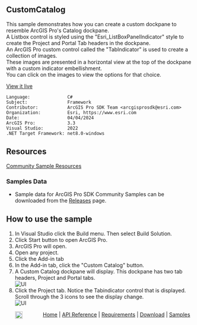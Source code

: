 ## CustomCatalog

<!-- TODO: Write a brief abstract explaining this sample -->
This sample demonstrates how you can create a custom dockpane to resemble ArcGIS Pro's Catalog dockpane.    
A Listbox control is styled using the "Esri_ListBoxPanelIndicator" style to create the Project and Portal Tab headers in the dockpane.  
An ArcGIS Pro custom control called the "TabIndicator" is used to create a collection of images.  
These images are presented in a horizontal view at the top of the dockpane with a custom indicator embellishment.  
You can click on the images to view the options for that choice.  
  


<a href="https://pro.arcgis.com/en/pro-app/sdk/" target="_blank">View it live</a>

<!-- TODO: Fill this section below with metadata about this sample-->
```
Language:              C#
Subject:               Framework
Contributor:           ArcGIS Pro SDK Team <arcgisprosdk@esri.com>
Organization:          Esri, https://www.esri.com
Date:                  04/04/2024
ArcGIS Pro:            3.3
Visual Studio:         2022
.NET Target Framework: net8.0-windows
```

## Resources

[Community Sample Resources](https://github.com/Esri/arcgis-pro-sdk-community-samples#resources)

### Samples Data

* Sample data for ArcGIS Pro SDK Community Samples can be downloaded from the [Releases](https://github.com/Esri/arcgis-pro-sdk-community-samples/releases) page.  

## How to use the sample
<!-- TODO: Explain how this sample can be used. To use images in this section, create the image file in your sample project's screenshots folder. Use relative url to link to this image using this syntax: ![My sample Image](FacePage/SampleImage.png) -->
1. In Visual Studio click the Build menu. Then select Build Solution.
2. Click Start button to open ArcGIS Pro.  
3. ArcGIS Pro will open.   
4. Open any project.   
5. Click the Add-in tab  
6. In the Add-in tab, click the "Custom Catalog" button.  
7. A Custom Catalog dockpane will display. This dockpane has two tab headers, Project and Portal tabs.  
![UI](screenshots/screen1.png)  
8. Click the Project tab. Notice the Tabindicator control that is displayed. Scroll through the 3 icons to see the display change.  
![UI](screenshots/screen2.png)  
  

<!-- End -->

&nbsp;&nbsp;&nbsp;&nbsp;&nbsp;&nbsp;<img src="https://esri.github.io/arcgis-pro-sdk/images/ArcGISPro.png"  alt="ArcGIS Pro SDK for Microsoft .NET Framework" height = "20" width = "20" align="top"  >
&nbsp;&nbsp;&nbsp;&nbsp;&nbsp;&nbsp;&nbsp;&nbsp;&nbsp;&nbsp;&nbsp;&nbsp;
[Home](https://github.com/Esri/arcgis-pro-sdk/wiki) | <a href="https://pro.arcgis.com/en/pro-app/latest/sdk/api-reference" target="_blank">API Reference</a> | [Requirements](https://github.com/Esri/arcgis-pro-sdk/wiki#requirements) | [Download](https://github.com/Esri/arcgis-pro-sdk/wiki#installing-arcgis-pro-sdk-for-net) | <a href="https://github.com/esri/arcgis-pro-sdk-community-samples" target="_blank">Samples</a>
